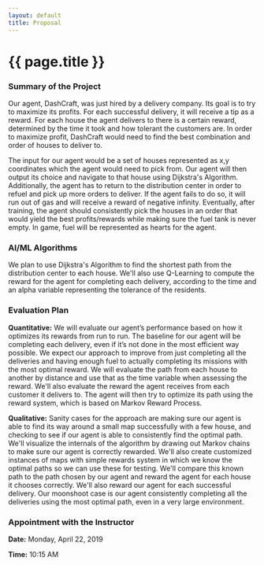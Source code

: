 ```yaml
---
layout: default
title: Proposal
---
```


# {{ page.title }}

### Summary of the Project

Our agent, DashCraft, was just hired by a delivery company. Its goal is to try to maximize its profits. For each successful delivery, it will receive a tip as a reward. For each house the agent delivers to there is a certain reward, determined by the time it took and how tolerant the customers are. In order to maximize profit, DashCraft would need to find the best combination and order of houses to deliver to.

The input for our agent would be a set of houses represented as x,y coordinates which the agent would need to pick from. Our agent will then output its choice and navigate to that house using Dijkstra's Algorithm. Additionally, the agent has to return to the distribution center in order to refuel and pick up more orders to deliver. If the agent fails to do so, it will run out of gas and will receive a reward of negative infinity. Eventually, after training, the agent should consistently pick the houses in an order that would yield the best profits/rewards while making sure the fuel tank is never empty. In game, fuel will be represented as hearts for the agent.


### AI/ML Algorithms

We plan to use Dijkstra's Algorithm to find the shortest path from the distribution center to each house. We'll also use Q-Learning to compute the reward for the agent for completing each delivery, according to the time and an alpha variable representing the tolerance of the residents.


### Evaluation Plan

**Quantitative:**
We will evaluate our agent’s performance based on how it optimizes its rewards from run to run. The baseline for our agent will be completing each delivery, even if it’s not done in the most efficient way possible. We expect our approach to improve from just completing all the deliveries and having enough fuel to actually completing its missions with the most optimal reward. We will evaluate the path from each house to another by distance and use that as the time variable when assessing the reward. We'll also evaluate the reward the agent receives from each customer it delivers to. The agent will then try to optimize its path using the reward system, which is based on Markov Reward Process.

**Qualitative:**
Sanity cases for the approach are making sure our agent is able to find its way around a small map successfully with a few house, and checking to see if our agent is able to consistently find the optimal path. We'll visualize the internals of the algorithm by drawing out Markov chains to make sure our agent is correctly rewarded. We'll also create customized instances of maps with simple rewards system in which we know the optimal paths so we can use these for testing. We'll compare this known path to the path chosen by our agent and reward the agent for each house it chooses correctly. We'll also reward our agent for each successful delivery. Our moonshoot case is our agent consistently completing all the deliveries using the most optimal path, even in a very large environment.


### Appointment with the Instructor

**Date:** Monday, April 22, 2019

**Time:** 10:15 AM
